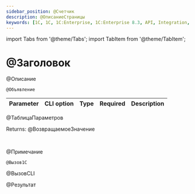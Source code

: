 ```yaml
---
sidebar_position: @Счетчик
description: @ОписаниеСтраницы
keywords: [1C, 1С, 1С:Enterprise, 1С:Enterprise 8.3, API, Integration, Services, Exchange, OneScript, CLI, @ИмяБиблиотеки]
---
```


import Tabs from '@theme/Tabs';
import TabItem from '@theme/TabItem';

# @Заголовок
@Описание



`@Объявление`

  | Parameter | CLI option | Type | Required | Description |
  |-|-|-|-|-|
@ТаблицаПараметров
  
  Returns: @ВозвращаемоеЗначение

<br/>

@Примечание


```bsl title="1C:Enterprise/OneScript code example"
@Вызов1С
```
 
@ВызовCLI


@Результат
